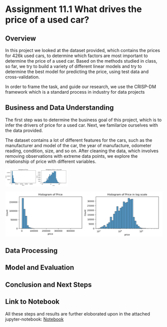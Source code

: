 # Assignment 11.1 What drives the price of a used car?

## Overview
 In this project we looked at the dataset provided, which contains the prices for 426k used cars, to determine which factors are most important to determine the price of a used car. Based on the methods studied in class, so far, we try to build a variety of different linear models and try to determine the best model for predicting the price, using test data and cross-validation.

 In order to frame the task, and guide our research, we use the CRISP-DM framework which is a standard process in industry for data projects

## Business and Data Understanding
The first step was to determine the business goal of this project, which is to infer the drivers of price for a used car. Next, we familarize ourselves with the data provided. 

The dataset contains a lot of different features for the cars, such as the manufacturer and model of the car, the year of manufacture, odometer reading, condition, size, and so on. After cleaning the data, which involves removing observations with extreme data points, we explore the relationship of price with different variables. 

<img src="images/hist_price.png" alt="histogram_prices" width="200"/>

![title](images/hist_price.png)

## Data Processing

## Model and Evaluation

## Conclusion and Next Steps


## Link to Notebook
All these steps and results are further eloborated upon in the attached jupyter-notebook: [Notebook](car_price_drivers.ipynb)

